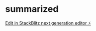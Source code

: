 # summarized

[Edit in StackBlitz next generation editor ⚡️](https://stackblitz.com/~/github.com/jmeyer1220/summarized)